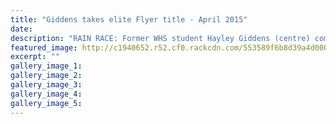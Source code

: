 ```yaml
---
title: "Giddens takes elite Flyer title - April 2015"
date: 
description: "RAIN RACE: Former WHS student Hayley Giddens (centre) comes home as the first woman to finish the Active Post Taupo to Rotorua 100km Flyer in horrible conditions on Saturday,Wanganui Chronicle 21/4/15"
featured_image: http://c1940652.r52.cf0.rackcdn.com/553589f6b8d39a4d00001d1e/Giddens-takes-elite-Flyer,21.4.jpg
excerpt: ""
gallery_image_1: 
gallery_image_2: 
gallery_image_3: 
gallery_image_4: 
gallery_image_5: 
---
```


